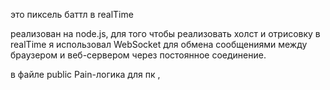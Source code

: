 это пиксель баттл в realTime

реализован на node.js, для того чтобы реализовать холст и отрисовку в realTime я использовал WebSocket для обмена сообщениями между браузером и веб-сервером через постоянное соединение.

в файле public Pain-логика для пк ,




